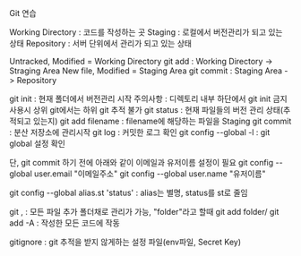 Git 연습

Working Directory : 코드를 작성하는 곳
Staging : 로컬에서 버전관리가 되고 있는 상태
Repository : 서버 단위에서 관리가 되고 있는 상태

Untracked, Modified = Working Directory
git add : Working Directory -> Straging Area
New file, Modified = Staging Area
git commit : Staging Area -> Repository

git init : 현재 폴더에서 버전관리 시작
주의사항 : 디렉토리 내부 하단에서 git init 금지
           사용시 상위 git에서는 하위 git 추적 불가
git status : 현재 파일들의 버전 관리 상태(추적되고 있는지)
git add filename : filename에 해당하는 파일을 Staging
git commit : 분산 저장소에 관리시작
git log : 커밋한 로그 확인 
git config --global -l : git global 설정 확인

단, git commit 하기 전에 아래와 같이  이메일과 유저이름 설정이 필요
git config --global user.email "이메일주소"
git config --global user.name "유저이름"

git config --global alias.st 'status' : alias는 별명, status를 st로 줄임

git , : 모든 파일 추가
폴더채로 관리가 가능, "folder"라고 할때 git add folder/
git add -A : 작성한 모든 코드에 작동


gitignore : git 추적을 받지 않게하는 설정 파일(env파일, Secret Key)
